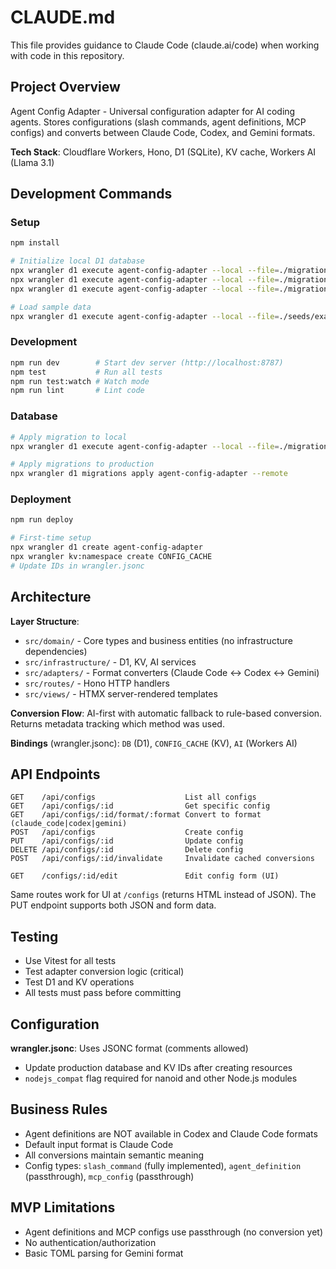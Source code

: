 # CLAUDE.md

This file provides guidance to Claude Code (claude.ai/code) when working with code in this repository.

## Project Overview

Agent Config Adapter - Universal configuration adapter for AI coding agents. Stores configurations (slash commands, agent definitions, MCP configs) and converts between Claude Code, Codex, and Gemini formats.

**Tech Stack**: Cloudflare Workers, Hono, D1 (SQLite), KV cache, Workers AI (Llama 3.1)

## Development Commands

### Setup
```bash
npm install

# Initialize local D1 database
npx wrangler d1 execute agent-config-adapter --local --file=./migrations/0001_create_configs_table.sql
npx wrangler d1 execute agent-config-adapter --local --file=./migrations/0002_add_updated_at.sql
npx wrangler d1 execute agent-config-adapter --local --file=./migrations/0003_replace_jules_with_gemini.sql

# Load sample data
npx wrangler d1 execute agent-config-adapter --local --file=./seeds/example-configs.sql
```

### Development
```bash
npm run dev        # Start dev server (http://localhost:8787)
npm test           # Run all tests
npm run test:watch # Watch mode
npm run lint       # Lint code
```

### Database
```bash
# Apply migration to local
npx wrangler d1 execute agent-config-adapter --local --file=./migrations/[file].sql

# Apply migrations to production
npx wrangler d1 migrations apply agent-config-adapter --remote
```

### Deployment
```bash
npm run deploy

# First-time setup
npx wrangler d1 create agent-config-adapter
npx wrangler kv:namespace create CONFIG_CACHE
# Update IDs in wrangler.jsonc
```

## Architecture

**Layer Structure**:
- `src/domain/` - Core types and business entities (no infrastructure dependencies)
- `src/infrastructure/` - D1, KV, AI services
- `src/adapters/` - Format converters (Claude Code ↔ Codex ↔ Gemini)
- `src/routes/` - Hono HTTP handlers
- `src/views/` - HTMX server-rendered templates

**Conversion Flow**: AI-first with automatic fallback to rule-based conversion. Returns metadata tracking which method was used.

**Bindings** (wrangler.jsonc): `DB` (D1), `CONFIG_CACHE` (KV), `AI` (Workers AI)

## API Endpoints

```
GET    /api/configs                    List all configs
GET    /api/configs/:id                Get specific config
GET    /api/configs/:id/format/:format Convert to format (claude_code|codex|gemini)
POST   /api/configs                    Create config
PUT    /api/configs/:id                Update config
DELETE /api/configs/:id                Delete config
POST   /api/configs/:id/invalidate     Invalidate cached conversions

GET    /configs/:id/edit               Edit config form (UI)
```

Same routes work for UI at `/configs` (returns HTML instead of JSON). The PUT endpoint supports both JSON and form data.

## Testing

- Use Vitest for all tests
- Test adapter conversion logic (critical)
- Test D1 and KV operations
- All tests must pass before committing

## Configuration

**wrangler.jsonc**: Uses JSONC format (comments allowed)
- Update production database and KV IDs after creating resources
- `nodejs_compat` flag required for nanoid and other Node.js modules

## Business Rules

- Agent definitions are NOT available in Codex and Claude Code formats
- Default input format is Claude Code
- All conversions maintain semantic meaning
- Config types: `slash_command` (fully implemented), `agent_definition` (passthrough), `mcp_config` (passthrough)

## MVP Limitations

- Agent definitions and MCP configs use passthrough (no conversion yet)
- No authentication/authorization
- Basic TOML parsing for Gemini format

